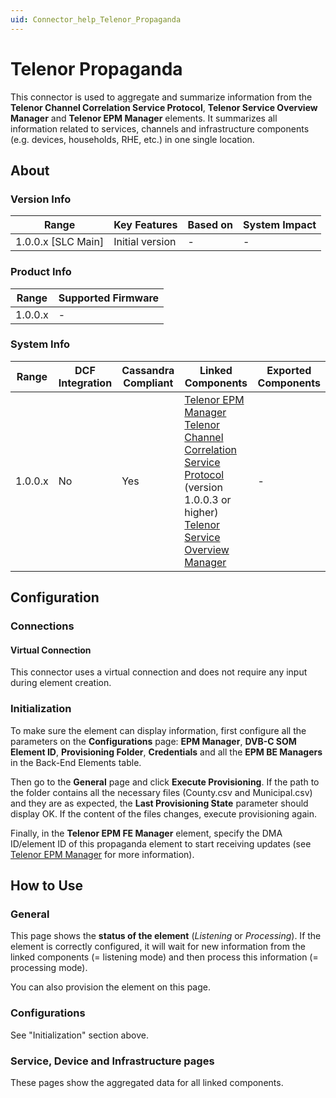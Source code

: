 ```yaml
---
uid: Connector_help_Telenor_Propaganda
---
```


# Telenor Propaganda

This connector is used to aggregate and summarize information from the **Telenor Channel Correlation Service Protocol**, **Telenor Service Overview Manager** and **Telenor EPM Manager** elements. It summarizes all information related to services, channels and infrastructure components (e.g. devices, households, RHE, etc.) in one single location.

## About

### Version Info

| Range                | Key Features     | Based on     | System Impact     |
|----------------------|------------------|--------------|-------------------|
| 1.0.0.x [SLC Main]   | Initial version  | -            | -                 |

### Product Info

| Range     | Supported Firmware     |
|-----------|------------------------|
| 1.0.0.x   | -                      |

### System Info

| Range     | DCF Integration     | Cassandra Compliant     | Linked Components                                                                                                                                                                                                                                                                                                      | Exported Components     |
|-----------|---------------------|-------------------------|------------------------------------------------------------------------------------------------------------------------------------------------------------------------------------------------------------------------------------------------------------------------------------------------------------------------|-------------------------|
| 1.0.0.x   | No                  | Yes                     | [Telenor EPM Manager](xref:Connector_help_Telenor_EPM_Manager)<br>[Telenor Channel Correlation Service Protocol](xref:Connector_help_Telenor_Channel_Correlation_Service_Protocol) (version 1.0.0.3 or higher)<br>[Telenor Service Overview Manager](xref:Connector_help_Telenor_Service_Overview_Manager) | -                       |

## Configuration

### Connections

#### Virtual Connection

This connector uses a virtual connection and does not require any input during element creation.

### Initialization

To make sure the element can display information, first configure all the parameters on the **Configurations** page: **EPM Manager**, **DVB-C SOM Element ID**, **Provisioning Folder**, **Credentials** and all the **EPM BE Managers** in the Back-End Elements table.

Then go to the **General** page and click **Execute Provisioning**. If the path to the folder contains all the necessary files (County.csv and Municipal.csv) and they are as expected, the **Last Provisioning State** parameter should display OK.
If the content of the files changes, execute provisioning again.

Finally, in the **Telenor EPM FE Manager** element, specify the DMA ID/element ID of this propaganda element to start receiving updates (see [Telenor EPM Manager](xref:Connector_help_Telenor_EPM_Manager) for more information).

## How to Use

### General

This page shows the **status of the element** (*Listening* or *Processing*). If the element is correctly configured, it will wait for new information from the linked components (= listening mode) and then process this information (= processing mode).

You can also provision the element on this page.

### Configurations

See "Initialization" section above.

### Service, Device and Infrastructure pages

These pages show the aggregated data for all linked components.
